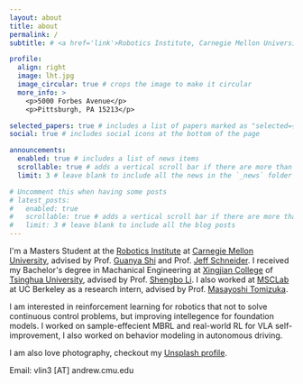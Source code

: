 ```yaml
---
layout: about
title: about
permalink: /
subtitle: # <a href='link'>Robotics Institute, Carnegie Mellon University</a>.

profile:
  align: right
  image: lht.jpg
  image_circular: true # crops the image to make it circular
  more_info: >
    <p>5000 Forbes Avenue</p>
    <p>Pittsburgh, PA 15213</p>

selected_papers: true # includes a list of papers marked as "selected={true}"
social: true # includes social icons at the bottom of the page

announcements:
  enabled: true # includes a list of news items
  scrollable: true # adds a vertical scroll bar if there are more than 3 news items
  limit: 3 # leave blank to include all the news in the `_news` folder

# Uncomment this when having some posts
# latest_posts:
#   enabled: true
#   scrollable: true # adds a vertical scroll bar if there are more than 3 new posts items
#   limit: 3 # leave blank to include all the blog posts
---
```


I'm a Masters Student at the [Robotics Institute](https://www.ri.cmu.edu) at [Carnegie Mellon University](https://www.ri.cmu.edu), advised by Prof. [Guanya Shi](https://www.gshi.me) and Prof. [Jeff Schneider](https://www.cs.cmu.edu/~schneide/). I received my Bachelor's degree in Machanical Engineering at [Xingjian College](https://www.xjc.tsinghua.edu.cn/en/About.htm) of [Tsinghua University](https://www.tsinghua.edu.cn/en/index.htm), advised by Prof. [Shengbo Li](http://www.idlab-tsinghua.com/thulab/labweb/dpeople.html?11). I also worked at [MSCLab](https://msc.berkeley.edu) at UC Berkeley as a research intern, advised by Prof. [Masayoshi Tomizuka](https://me.berkeley.edu/people/masayoshi-tomizuka/).

I am interested in reinforcement learning for robotics that not to solve continuous control problems, but improving intellegence for foundation models. I worked on sample-effecient MBRL and real-world RL for VLA self-improvement, I also worked on behavior modeling in autonomous driving. 

I am also love photography, checkout my [Unsplash profile](https://unsplash.com/@darth_u).

Email: vlin3 [AT] andrew.cmu.edu